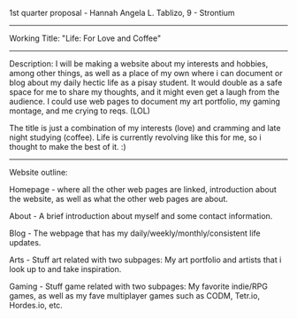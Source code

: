 1st quarter proposal - Hannah Angela L. Tablizo, 9 - Strontium

-----------------------------------------------------------------------------

Working Title: "Life: For Love and Coffee"

-----------------------------------------------------------------------------

Description: 
I will be making a website about my interests and hobbies, among other things,
as well as a place of my own where i can document or blog about my daily hectic
life as a pisay student. It would double as a safe space for me to share my 
thoughts, and it might even get a laugh from the audience. I could use web
pages to document my art portfolio, my gaming montage, and me crying to reqs.
(LOL) 

The title is just a combination of my interests (love) and cramming and late
night studying (coffee). Life is currently revolving like this for me, so i 
thought to make the best of it. :)

-----------------------------------------------------------------------------

Website outline: 

Homepage - where all the other web pages are linked, introduction about 
the website, as well as what the other web pages are about.

About - A brief introduction about myself and some contact information.

Blog - The webpage that has my daily/weekly/monthly/consistent life updates.

Arts - Stuff art related with two subpages: My art portfolio and artists 
that i look up to and take inspiration. 

Gaming - Stuff game related with two subpages: My favorite indie/RPG games, 
as well as my fave multiplayer games such as CODM, Tetr.io, Hordes.io, etc. 
